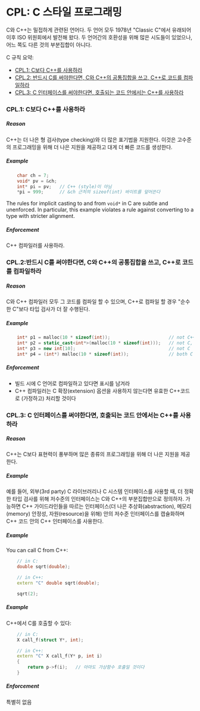 # <a name="S-cpl"></a>CPL: C 스타일 프로그래밍

C와 C++는 밀접하게 관련된 언어다.
두 언어 모두 1978년 "Classic C"에서 유래되어 이후 ISO 위원회에서 발전해 왔다.
두 언어간의 호환성을 위해 많은 시도들이 있었으나, 어느 쪽도 다른 것의 부분집합이 아니다.

C 규칙 요약:

* [CPL.1: C보다 C++를 사용하라](#Rcpl-C)
* [CPL.2: 반드시 C를 써야한다면, C와 C++의 공통집합을 쓰고, C++로 코드를 컴파일하라](#Rcpl-subset)
* [CPL.3: C 인터페이스를 써야한다면, 호출되는 코드 안에서는 C++를 사용하라](#Rcpl-interface)

### <a name="Rcpl-C"></a>CPL.1: C보다 C++를 사용하라

##### Reason

C++는 더 나은 형 검사(type checking)와 더 많은 표기법을 지원한다.
이것은 고수준의 프로그래밍을 위해 더 나은 지원을 제공하고 대게 더 빠른 코드를 생성한다.

##### Example

```c++
    char ch = 7;
    void* pv = &ch;
    int* pi = pv;   // C++ (style)이 아님
    *pi = 999;      // &ch 근처의 sizeof(int) 바이트를 덮어쓴다
```

The rules for implicit casting to and from `void*` in C are subtle and unenforced.
In particular, this example violates a rule against converting to a type with stricter alignment.

##### Enforcement

C++ 컴파일러를 사용하라.

### <a name="Rcpl-subset"></a>CPL.2:반드시 C를 써야한다면, C와 C++의 공통집합을 쓰고, C++로 코드를 컴파일하라

##### Reason

C와 C++ 컴파일러 모두 그 코드를 컴파일 할 수 있으며, C++로 컴파일 할 경우 "순수한 C"보다 타입 검사가 더 잘 수행된다.

##### Example

```c++
    int* p1 = malloc(10 * sizeof(int));                      // not C++
    int* p2 = static_cast<int*>(malloc(10 * sizeof(int)));   // not C, C-style C++
    int* p3 = new int[10];                                   // not C
    int* p4 = (int*) malloc(10 * sizeof(int));               // both C and C++
```

##### Enforcement

* 빌드 시에 C 언어로 컴파일하고 있다면 표시를 남겨라
* C++ 컴파일러는 C 확장(extension) 옵션을 사용하지 않는다면 유효한 C++코드로 (가정하고) 처리할 것이다

### <a name="Rcpl-interface"></a>CPL.3: C 인터페이스를 써야한다면, 호출되는 코드 안에서는 C++를 사용하라

##### Reason
C++는 C보다 표현력이 풍부하며 많은 종류의 프로그래밍을 위해 더 나은 지원을 제공한다.

##### Example
예를 들어, 외부(3rd party) C 라이브러리나 C 시스템 인터페이스를 사용할 때, 더 정확한 타입 검사를 위해 저수준의 인터페이스는 C와 C++의 부분집합만으로 정의하자.
가능하면 C++ 가이드라인들을 따르는 인터페이스(더 나은 추상화(abstraction), 메모리(memory) 안정성, 자원(resource)을 위해) 안의 저수준 인터페이스를 캡슐화하며 C++ 코드 안의 C++ 인터페이스를 사용한다.

##### Example

You can call C from C++:

```c++
    // in C:
    double sqrt(double);

    // in C++:
    extern "C" double sqrt(double);

    sqrt(2);
```

##### Example

C++에서 C를 호출할 수 있다:

```c++
    // in C:
    X call_f(struct Y*, int);

    // in C++:
    extern "C" X call_f(Y* p, int i)
    {
        return p->f(i);   // 아마도 가상함수 호출일 것이다
    }
```

##### Enforcement

특별히 없음
